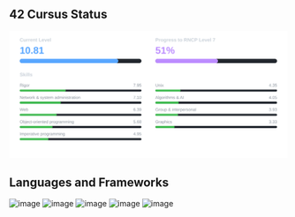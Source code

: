 ## 42 Cursus Status
![42 Cursus Progress](https://github.com/Supa96z/42Tracker/blob/main/progress.svg?raw=true)
## Languages and Frameworks
<img width="128" height="128" alt="image" src="https://github.com/user-attachments/assets/59f74385-c2ee-48e3-a745-409999e4269a" /> <img width="128" height="128" alt="image" src="https://github.com/user-attachments/assets/8e6b0535-1db4-460f-80b0-97d0009471e9" /> <img width="212" height="238" alt="image" src="https://github.com/user-attachments/assets/440da1c9-7722-40e8-b4b5-ce1f2c2b1ed2" /> <img width="212" height="238" alt="image" src="https://github.com/user-attachments/assets/eaed0208-d847-4f25-bbd3-5bc182c6385d" /> <img width="261" height="193" alt="image" src="https://github.com/user-attachments/assets/60e102e2-5d0b-4eb0-905a-3ea84b2f3afc" />




